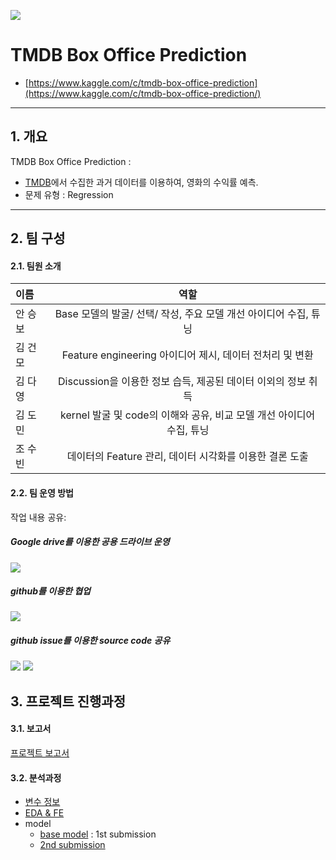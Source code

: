 ![](https://pbs.twimg.com/profile_images/789117657714831361/zGfknUu8_400x400.jpg)
# **TMDB Box Office Prediction**
- [https://www.kaggle.com/c/tmdb-box-office-prediction](https://www.kaggle.com/c/tmdb-box-office-prediction/)

___
## **1. 개요**
TMDB Box Office Prediction :
- [TMDB](https://www.themoviedb.org/)에서 수집한 과거 데이터를 이용하여, 영화의 수익률 예측.
- 문제 유형 : Regression
___
## **2. 팀 구성**
#### 2.1. **팀원 소개**
| 이름 | 역할 | 
| :------------ | :-----------: | 
| 안 승 보 | Base 모델의 발굴/ 선택/ 작성, 주요 모델 개선 아이디어 수집, 튜닝 | 
| 김 건 모 | Feature engineering 아이디어 제시, 데이터 전처리 및 변환 | 
| 김 다 영 | Discussion을 이용한 정보 습득, 제공된 데이터 이외의 정보 취득| 
| 김 도 민 | kernel 발굴 및 code의 이해와 공유, 비교 모델 개선 아이디어 수집, 튜닝 | 
| 조 수 빈 | 데이터의 Feature 관리, 데이터 시각화를 이용한 결론 도출|

#### 2.2. **팀 운영 방법**
작업 내용 공유:
##### **Google drive를 이용한 공용 드라이브 운영**
![](https://user-images.githubusercontent.com/46778769/57315246-2550d700-712e-11e9-9556-8ad8b78a6a42.PNG)
##### **github를 이용한 협업**
![](https://user-images.githubusercontent.com/46778769/56771316-3d9d2980-67f1-11e9-928e-820196dca0cf.PNG)
#####  **github issue를 이용한 source code 공유**
![](https://user-images.githubusercontent.com/46778769/56957358-ce715d80-6b81-11e9-96ec-cf7a45f2a91b.PNG)
![](https://user-images.githubusercontent.com/46778769/56771008-6b35a300-67f0-11e9-9c0c-9516f32a18dd.PNG)

## **3. 프로젝트 진행과정**
#### 3.1. 보고서
[프로젝트 보고서](https://github.com/seungb5/TMDB-Box-office-Prediction/blob/master/%EB%B3%B4%EA%B3%A0%EC%84%9C.ipynb)

#### 3.2. 분석과정
- [변수 정보](https://github.com/seungb5/TMDB-Box-office-Prediction/blob/master/%EB%B3%80%EC%88%98%20%EC%A0%95%EB%B3%B4_python.ipynb)
- [EDA & FE](https://github.com/seungb5/TMDB-Box-office-Prediction/blob/master/EDA%2C%20FE.ipynb)
- model 
  - [base model](https://www.kaggle.com/tmznql1234/base-model) : 1st submission
  - [2nd submission](https://github.com/seungb5/TMDB-Box-office-Prediction/blob/master/seoul-coding-academy_2nd_submission.ipynb)
